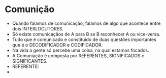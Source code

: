 Comunição
===========
- Quando falamos de comunicação, falamos de algo que acontece  entre dois INTERLOCUTORES. 
- Só existe comunicaçãos de A para B se B reconhecer A ou vice-versa.
- Tudo que é comunicado e constituido de duas questões importantes que é o DECODIFICADOR e CODIFICADOR.
- Na vida a gente só percebe uma coisa, na qual estamos focados.
- A Comuniação é composta por REFERENTES, SIGNIFICADOS e SIGNIFICANTES.
 - REFERENTE:
 -
